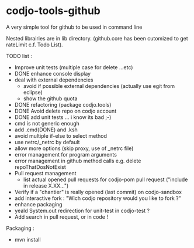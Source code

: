 codjo-tools-github
=================

A very simple tool for github to be used in command line

Nested librairies are in lib directory. (github.core has been cutomized to get rateLimit c.f. Todo List).

TODO list :

 - Improve unit tests (multiple case for delete ...etc)
 - DONE enhance console display
 - deal with external dependencies
     - avoid if possible external dependencies (actually use egit from eclipse)
     - show the github quota
 - DONE refactoring (package codjo.tools)
 - DONE Avoid delete repo on codjo account
 - DONE add unit tests ... i know its bad ;-)
 - cmd is not generic enough
 - add .cmd(DONE) and .ksh
 - avoid multiple if-else to select method
 - use netrc/_netrc by default
 - allow more options (skip proxy, use of _netrc file)
 - error management for program arguments
 - error management in github method calls e.g. delete repoThatDosNotExist
 - Pull request management
   - list actual opened pull requests for codjo-pom pull request ("include in release X.XX...")
 - Verify if a "chantier" is really opened (last commit) on codjo-sandbox
 - add interactive fork : "Wich codjo repository would you like to fork ?"
 - enhance packaging
 - yeald System.out redirection for unit-test in codjo-test ?
 - Add search in pull request, or in code !

 Packaging :
  * mvn install
  